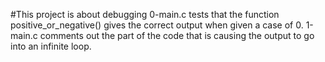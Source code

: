 #This project is about debugging
0-main.c tests that the function positive_or_negative() gives the correct output when given a case of 0.
1-main.c comments out the part of the code that is causing the output to go into an infinite loop.
